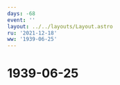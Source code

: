 ```yaml
---
days: -68
event: ''
layout: ../../layouts/Layout.astro
ru: '2021-12-18'
ww: '1939-06-25'
---
```


# 1939-06-25